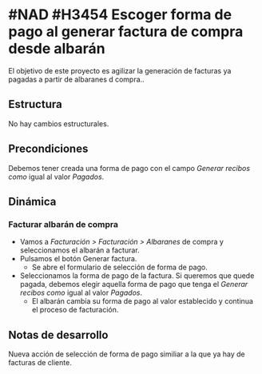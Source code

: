 # #NAD #H3454 Escoger forma de pago al generar factura de compra desde albarán

El objetivo de este proyecto es agilizar la generación de facturas ya pagadas a partir de albaranes d compra..

## Estructura
No hay cambios estructurales.

## Precondiciones
Debemos tener creada una forma de pago con el campo *Generar recibos como* igual al valor *Pagados*.

## Dinámica

### Facturar albarán de compra

* Vamos a *Facturación > Facturación > Albaranes* de compra y seleccionamos el albarán a facturar.
* Pulsamos el botón Generar factura.
    * Se abre el formulario de selección de forma de pago.
* Seleccionamos la forma de pago de la factura. Si queremos que quede pagada, debemos elegir aquella forma de pago que tenga el *Generar recibos como* igual al valor *Pagados*.
    * El albarán cambia su forma de pago al valor establecido y continua el proceso de facturación.

## Notas de desarrollo
Nueva acción de selección de forma de pago similiar a la que ya hay de facturas de cliente.
